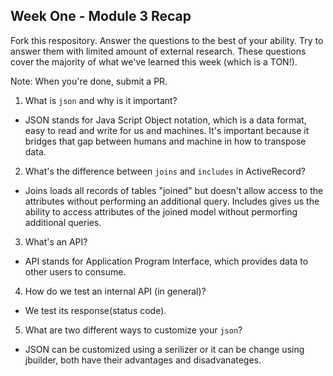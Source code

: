 ## Week One - Module 3 Recap

Fork this respository. Answer the questions to the best of your ability. Try to answer them with limited amount of external research. These questions cover the majority of what we've learned this week (which is a TON!). 

Note: When you're done, submit a PR. 

1. What is `json` and why is it important?
  * JSON stands for Java Script Object notation, which is a data format, easy to read and write for us and machines. It's important because it bridges that gap between humans and machine in how to transpose data.

2. What's the difference between `joins` and `includes` in ActiveRecord?
  * Joins loads all records of tables "joined" but doesn't allow access to the attributes without performing an additional query. Includes gives us the ability to access attributes of the joined model without permorfing additional queries.

3. What's an API?
  * API stands for Application Program Interface, which provides data to other users to consume.

4. How do we test an internal API (in general)?
  * We test its response(status code).

5. What are two different ways to customize your `json`?
  * JSON can be customized using a serilizer or it can be change using jbuilder, both have their advantages and disadvanateges.
